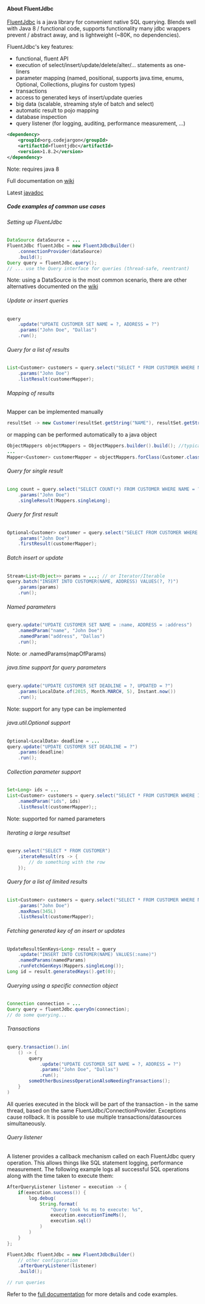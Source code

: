 #### About FluentJdbc
[FluentJdbc](http://zsoltherpai.github.io/fluent-jdbc) is a java library for convenient native SQL querying. Blends well with Java 8 / functional code, 
supports functionality many jdbc wrappers prevent / abstract away, and is lightweight (~80K, no dependencies).

FluentJdbc's key features:
* functional, fluent API
* execution of select/insert/update/delete/alter/... statements as one-liners
* parameter mapping (named, positional, supports java.time, enums, Optional, Collections, plugins for custom types)
* transactions
* access to generated keys of insert/update queries
* big data (scalable, streaming style of batch and select)
* automatic result to pojo mapping
* database inspection
* query listener (for logging, auditing, performance measurement, ...)

```xml
<dependency>
    <groupId>org.codejargon</groupId>
    <artifactId>fluentjdbc</artifactId>
    <version>1.8.2</version>
</dependency>
```
Note: requires java 8

Full documentation on [wiki](https://github.com/zsoltherpai/fluent-jdbc/wiki/Motivation)

Latest [javadoc](https://github.com/zsoltherpai/fluent-jdbc/wiki/Javadoc)

##### Code examples of common use cases
###### Setting up FluentJdbc
```java
DataSource dataSource = ...
FluentJdbc fluentJdbc = new FluentJdbcBuilder()
	.connectionProvider(dataSource)
	.build();
Query query = fluentJdbc.query();
// ... use the Query interface for queries (thread-safe, reentrant)
```
Note: using a DataSource is the most common scenario, there are other alternatives documented on the [wiki](https://github.com/zsoltherpai/fluent-jdbc/wiki/Motivation)
###### Update or insert queries
```java
query
	.update("UPDATE CUSTOMER SET NAME = ?, ADDRESS = ?")
	.params("John Doe", "Dallas")
	.run();
```
###### Query for a list of results
```java
List<Customer> customers = query.select("SELECT * FROM CUSTOMER WHERE NAME = ?")
	.params("John Doe")
	.listResult(customerMapper);
```
###### Mapping of results
Mapper<Customer> can be implemented manually
```java
resultSet -> new Customer(resultSet.getString("NAME"), resultSet.getString("ADDRESS"));
```
or mapping can be performed automatically to a java object
```java
ObjectMappers objectMappers = ObjectMappers.builder().build(); //typically one instance per app
...
Mapper<Customer> customerMapper = objectMappers.forClass(Customer.class);
```
###### Query for single result
```java
Long count = query.select("SELECT COUNT(*) FROM CUSTOMER WHERE NAME = ?")
	.params("John Doe")
	.singleResult(Mappers.singleLong);
```
###### Query for first result
```java
Optional<Customer> customer = query.select("SELECT FROM CUSTOMER WHERE NAME = ?")
	.params("John Doe")
	.firstResult(customerMapper);
```

###### Batch insert or update
```java
Stream<List<Object>> params = ...; // or Iterator/Iterable
query.batch("INSERT INTO CUSTOMER(NAME, ADDRESS) VALUES(?, ?)")
	.params(params)
	.run();
```
###### Named parameters
```java
query.update("UPDATE CUSTOMER SET NAME = :name, ADDRESS = :address")
	.namedParam("name", "John Doe")
	.namedParam("address", "Dallas")
	.run();
```
Note: or .namedParams(mapOfParams)
###### java.time support for query parameters
```java
query.update("UPDATE CUSTOMER SET DEADLINE = ?, UPDATED = ?")
	.params(LocalDate.of(2015, Month.MARCH, 5), Instant.now())
	.run();
```
Note: support for any type can be implemented
###### java.util.Optional support
```java
Optional<LocalData> deadline = ...
query.update("UPDATE CUSTOMER SET DEADLINE = ?")
	.params(deadline)
	.run();
```
###### Collection parameter support
```java
Set<Long> ids = ...
List<Customer> customers = query.select("SELECT * FROM CUSTOMER WHERE ID IN (:ids)")
	.namedParam("ids", ids)
	.listResult(customerMapper);;
```
Note: supported for named parameters
###### Iterating a large resultset
```java
query.select("SELECT * FROM CUSTOMER")
	.iterateResult(rs -> {
		// do something with the row
	});
```
###### Query for a list of limited results
```java
List<Customer> customers = query.select("SELECT * FROM CUSTOMER WHERE NAME = ?")
	.params("John Doe")
	.maxRows(345L)
	.listResult(customerMapper);
```
###### Fetching generated key of an insert or updates
```java
UpdateResultGenKeys<Long> result = query
	.update("INSERT INTO CUSTOMER(NAME) VALUES(:name)")
	.namedParams(namedParams)
    .runFetchGenKeys(Mappers.singleLong());
Long id = result.generatedKeys().get(0);
```
###### Querying using a specific connection object
```java
Connection connection = ...
Query query = fluentJdbc.queryOn(connection);
// do some querying...
```
###### Transactions
```java
query.transaction().in(
	() -> {
		query
        	.update("UPDATE CUSTOMER SET NAME = ?, ADDRESS = ?")
        	.params("John Doe", "Dallas")
        	.run();
		someOtherBusinessOperationAlsoNeedingTransactions();
	}
)
```
All queries executed in the block will be part of the transaction - in the same thread, based on the same FluentJdbc/ConnectionProvider.
Exceptions cause rollback. It is possible to use multiple transactions/datasources simultaneously.
###### Query listener
A listener provides a callback mechanism called on each FluentJdbc query operation. This allows things like SQL statement logging,
performance measurement. The following example logs all successful SQL operations along with the time taken to execute them:
```java
AfterQueryListener listener = execution -> {
    if(execution.success()) {
        log.debug(
            String.format(
                "Query took %s ms to execute: %s",
                execution.executionTimeMs(),
                execution.sql()
            )
        )
    }
};

FluentJdbc fluentJdbc = new FluentJdbcBuilder()
    // other configuration
    .afterQueryListener(listener)
    .build();

// run queries
```

Refer to the [full documentation](https://github.com/zsoltherpai/fluent-jdbc/wiki/Motivation) for more details and code examples.